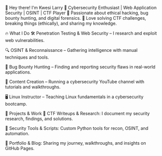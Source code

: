 👋 Hey there! I'm Kwesi Larry
🔹 Cybersecurity Enthusiast | Web Application Security | OSINT | CTF Player
🔹 Passionate about ethical hacking, bug bounty hunting, and digital forensics.
🔹 Love solving CTF challenges, breaking things (ethically), and sharing my knowledge.

🔥 What I Do
🛠 Penetration Testing & Web Security – I research and exploit web vulnerabilities.

🔍 OSINT & Reconnaissance – Gathering intelligence with manual techniques and tools.

🎯 Bug Bounty Hunting – Finding and reporting security flaws in real-world applications.

🎥 Content Creation – Running a cybersecurity YouTube channel with tutorials and walkthroughs.

🖥 Linux Instructor – Teaching Linux fundamentals in a cybersecurity bootcamp.

🚀 Projects & Work
🔹 CTF Writeups & Research: I document my security research, findings, and solutions.

🔹 Security Tools & Scripts: Custom Python tools for recon, OSINT, and automation.

🔹 Portfolio & Blog: Sharing my journey, walkthroughs, and insights on GitHub Pages.
